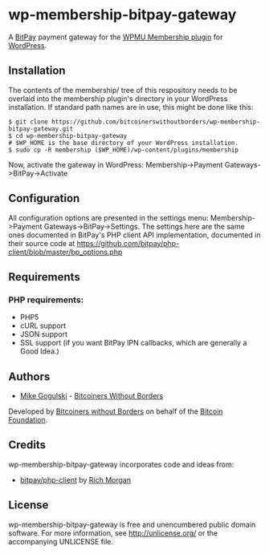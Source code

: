 wp-membership-bitpay-gateway
============================

A [BitPay][bitpay] payment gateway for the
[WPMU Membership plugin][wpmumembership] for [WordPress][wordpress].

Installation
------------

The contents of the membership/ tree of this respository needs to be overlaid
into the membership plugin's directory in your WordPress installation. If
standard path names are in use, this might be done like this:

```
$ git clone https://github.com/bitcoinerswithoutborders/wp-membership-bitpay-gateway.git
$ cd wp-membership-bitpay-gateway
# $WP_HOME is the base directory of your WordPress installation.
$ sudo cp -R membership ($WP_HOME)/wp-content/plugins/membership
```

Now, activate the gateway in WordPress:
Membership->Payment Gateways->BitPay->Activate

Configuration
-------------

All configuration options are presented in the settings menu:
Membership->Payment Gateways->BitPay->Settings. The settings here
are the same ones documented in BitPay's PHP client API implementation,
documented in their source code at
https://github.com/bitpay/php-client/blob/master/bp_options.php

Requirements
------------

### PHP requirements:
* PHP5
* cURL support  
* JSON support
* SSL support (if you want BitPay IPN callbacks, which are generally a Good
Idea.)

Authors
-------

* [Mike Gogulski](http://github.com/mikegogulski) -
 [Bitcoiners Without Borders][bwb]

Developed by [Bitcoiners without Borders][bwb] on behalf of the
[Bitcoin Foundation][bitcoinfoundation].

Credits
-------

wp-membership-bitpay-gateway incorporates code and ideas from:

* [bitpay/php-client][bitpayphpclient] by [Rich Morgan][ionux]

License
-------

wp-membership-bitpay-gateway is free and unencumbered public domain software.
For more information, see http://unlicense.org/ or the accompanying UNLICENSE
file.

[bitpay]: https://bitpay.com/
[wpmumembership]: https://premium.wpmudev.org/project/membership/
[wordpress]: https://wordpress.org/
[bwb]: http://bwb.is/
[bitcoinfoundation]: https://bitcoinfoundation.org/
[bitpayphpclient]: https://github.com/bitpay/php-client
[ionux]: https://github.com/ionux
[unlicense]: http://unlicense.org/

